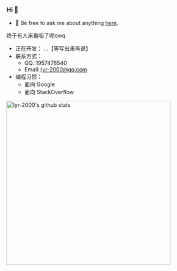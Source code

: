 ### Hi 👋





- 💬 Be free to ask me about anything [here](https://github.com/lyr-2000/lyr-2000/issues).



终于有人来看咱了呢qwq

- 正在开发： ...【等写出来再说】
- 联系方式：
  - QQ::1957476540
  - Email::lyr-2000@qq.com
- 编程习惯：
  - 面向 Google
  - 面向 StackOverflow
 

<img src="https://github-readme-stats.vercel.app/api?username=lyr-2000&show_icons=true" width="430px" alt="lyr-2000's github stats" title="lyr-2000's github stats" />




